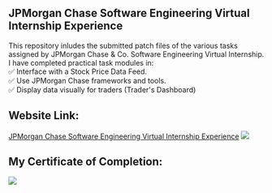 ## JPMorgan Chase Software Engineering Virtual Internship Experience
This repository inludes the submitted patch files of the various tasks assigned by JPMorgan Chase &amp; Co. Software Engineering Virtual Internship.<br>
I have completed practical task modules in:<br>
✅ Interface with a Stock Price Data Feed.<br>
✅ Use JPMorgan Chase frameworks and tools.<br>
✅ Display data visually for traders (Trader's Dashboard)<br>

## Website Link:
[JPMorgan Chase Software Engineering Virtual Internship Experience](https://www.insidesherpa.com/virtual-internships/R5iK7HMxJGBgaSbvk)
![](https://github.com/Haiweizhen/JPMorgan_Chase_Software_Engineering_Virtual_Internship_Experience/blob/master/intro.jpg)
## My Certificate of Completion:
![](https://github.com/Haiweizhen/JPMorgan_Chase_Software_Engineering_Virtual_Internship_Experience/blob/master/completion_certificate_imag.jpg)
